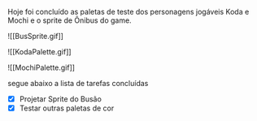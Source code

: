 
Hoje foi concluído as paletas de teste dos personagens jogáveis Koda e Mochi e o sprite de Ônibus do game.

![[BusSprite.gif]]

![[KodaPalette.gif]]

![[MochiPalette.gif]]

segue abaixo a lista de tarefas concluídas

- [x] Projetar Sprite do Busão
- [x] Testar outras paletas de cor